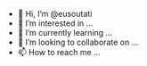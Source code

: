 - 👋 Hi, I’m @eusoutati
- 👀 I’m interested in ...
- 🌱 I’m currently learning ...
- 💞️ I’m looking to collaborate on ...
- 📫 How to reach me ...

<!---
eusoutati/eusoutati is a ✨ special ✨ repository because its `README.md` (this file) appears on your GitHub profile.
You can click the Preview link to take a look at your changes.
--->
